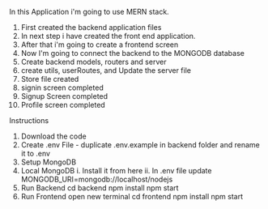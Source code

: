In this Application i'm going to use MERN stack.

1. First created the backend application files
2. In next step i have created the front end application.
3. After that i'm going to create a frontend screen
4. Now I'm going to connect the backend to the MONGODB database
5. Create backend models, routers and server
6. create utils, userRoutes, and Update the server file
7. Store file created 
8. signin screen completed
9. Signup Screen completed
10. Profile screen completed

Instructions

1. Download the code
2. Create .env File - duplicate .env.example in backend folder and rename it to .env
3. Setup MongoDB
  1. Local MongoDB
    i. Install it from here
    ii. In .env file update MONGODB_URI=mongodb://localhost/nodejs
4. Run Backend
  cd backend
  npm install
  npm start
5. Run Frontend
  open new terminal
  cd frontend
  npm install
  npm start 
